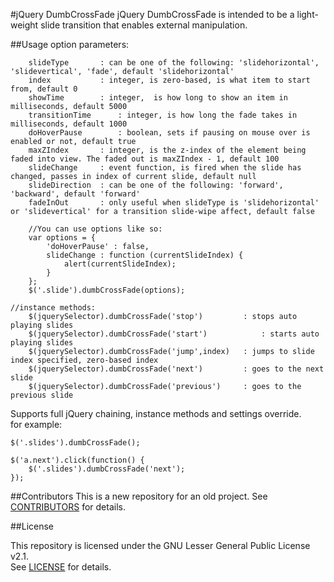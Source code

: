 #jQuery DumbCrossFade
jQuery DumbCrossFade is intended to be a light-weight slide transition that enables external manipulation.

##Usage
option parameters:
```
	slideType		: can be one of the following: 'slidehorizontal', 'slidevertical', 'fade', default 'slidehorizontal'  
	index			: integer, is zero-based, is what item to start from, default 0  
	showTime		: integer,  is how long to show an item in milliseconds, default 5000  
	transitionTime		: integer, is how long the fade takes in milliseconds, default 1000  
	doHoverPause		: boolean, sets if pausing on mouse over is enabled or not, default true  
	maxZIndex		: integer, is the z-index of the element being faded into view. The faded out is maxZIndex - 1, default 100  
	slideChange		: event function, is fired when the slide has changed, passes in index of current slide, default null  
	slideDirection	: can be one of the following: 'forward', 'backward', default 'forward'  
	fadeInOut		: only useful when slideType is 'slidehorizontal' or 'slidevertical' for a transition slide-wipe affect, default false  
  
	//You can use options like so:  
	var options = {  
		'doHoverPause' : false,  
		slideChange : function (currentSlideIndex) {  
			alert(currentSlideIndex);  
		}  
	};  
	$('.slide').dumbCrossFade(options);  
  
//instance methods:  
	$(jquerySelector).dumbCrossFade('stop')			: stops auto playing slides  
	$(jquerySelector).dumbCrossFade('start')			: starts auto playing slides  
	$(jquerySelector).dumbCrossFade('jump',index)	: jumps to slide index specified, zero-based index  
	$(jquerySelector).dumbCrossFade('next')			: goes to the next slide  
	$(jquerySelector).dumbCrossFade('previous')		: goes to the previous slide  
```  

Supports full jQuery chaining, instance methods and settings override.  
for example:  
```
$('.slides').dumbCrossFade();  
  
$('a.next').click(function() {  
	$('.slides').dumbCrossFade('next');  
});
```

##Contributors
This is a new repository for an old project.
See [CONTRIBUTORS](CONTRIBUTORS.md) for details.

##License

This repository is licensed under the GNU Lesser General Public License v2.1.  
See [LICENSE](LICENSE.md) for details.
